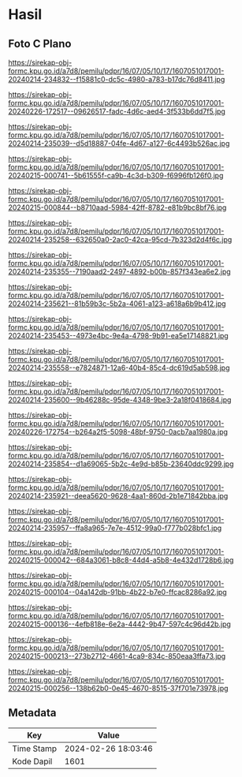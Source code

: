 # Hasil

## Foto C Plano

https://sirekap-obj-formc.kpu.go.id/a7d8/pemilu/pdpr/16/07/05/10/17/1607051017001-20240214-234832--f15881c0-dc5c-4980-a783-b17dc76d8411.jpg

https://sirekap-obj-formc.kpu.go.id/a7d8/pemilu/pdpr/16/07/05/10/17/1607051017001-20240226-172517--09626517-fadc-4d6c-aed4-3f533b6dd7f5.jpg

https://sirekap-obj-formc.kpu.go.id/a7d8/pemilu/pdpr/16/07/05/10/17/1607051017001-20240214-235039--d5d18887-04fe-4d67-a127-6c4493b526ac.jpg

https://sirekap-obj-formc.kpu.go.id/a7d8/pemilu/pdpr/16/07/05/10/17/1607051017001-20240215-000741--5b61555f-ca9b-4c3d-b309-f6996fb126f0.jpg

https://sirekap-obj-formc.kpu.go.id/a7d8/pemilu/pdpr/16/07/05/10/17/1607051017001-20240215-000844--b8710aad-5984-42ff-8782-e81b9bc8bf76.jpg

https://sirekap-obj-formc.kpu.go.id/a7d8/pemilu/pdpr/16/07/05/10/17/1607051017001-20240214-235258--632650a0-2ac0-42ca-95cd-7b323d2d4f6c.jpg

https://sirekap-obj-formc.kpu.go.id/a7d8/pemilu/pdpr/16/07/05/10/17/1607051017001-20240214-235355--7190aad2-2497-4892-b00b-857f343ea6e2.jpg

https://sirekap-obj-formc.kpu.go.id/a7d8/pemilu/pdpr/16/07/05/10/17/1607051017001-20240214-235621--81b59b3c-5b2a-4061-a123-a618a6b9b412.jpg

https://sirekap-obj-formc.kpu.go.id/a7d8/pemilu/pdpr/16/07/05/10/17/1607051017001-20240214-235453--4973e4bc-9e4a-4798-9b91-ea5e17148821.jpg

https://sirekap-obj-formc.kpu.go.id/a7d8/pemilu/pdpr/16/07/05/10/17/1607051017001-20240214-235558--e7824871-12a6-40b4-85c4-dc619d5ab598.jpg

https://sirekap-obj-formc.kpu.go.id/a7d8/pemilu/pdpr/16/07/05/10/17/1607051017001-20240214-235600--9b46288c-95de-4348-9be3-2a18f0418684.jpg

https://sirekap-obj-formc.kpu.go.id/a7d8/pemilu/pdpr/16/07/05/10/17/1607051017001-20240226-172754--b264a2f5-5098-48bf-9750-0acb7aa1980a.jpg

https://sirekap-obj-formc.kpu.go.id/a7d8/pemilu/pdpr/16/07/05/10/17/1607051017001-20240214-235854--d1a69065-5b2c-4e9d-b85b-23640ddc9299.jpg

https://sirekap-obj-formc.kpu.go.id/a7d8/pemilu/pdpr/16/07/05/10/17/1607051017001-20240214-235921--deea5620-9628-4aa1-860d-2b1e71842bba.jpg

https://sirekap-obj-formc.kpu.go.id/a7d8/pemilu/pdpr/16/07/05/10/17/1607051017001-20240214-235957--ffa8a965-7e7e-4512-99a0-f777b028bfc1.jpg

https://sirekap-obj-formc.kpu.go.id/a7d8/pemilu/pdpr/16/07/05/10/17/1607051017001-20240215-000042--684a3061-b8c8-44d4-a5b8-4e432d1728b6.jpg

https://sirekap-obj-formc.kpu.go.id/a7d8/pemilu/pdpr/16/07/05/10/17/1607051017001-20240215-000104--04a142db-91bb-4b22-b7e0-ffcac8286a92.jpg

https://sirekap-obj-formc.kpu.go.id/a7d8/pemilu/pdpr/16/07/05/10/17/1607051017001-20240215-000136--4efb818e-6e2a-4442-9b47-597c4c96d42b.jpg

https://sirekap-obj-formc.kpu.go.id/a7d8/pemilu/pdpr/16/07/05/10/17/1607051017001-20240215-000213--273b2712-4661-4ca9-834c-850eaa3ffa73.jpg

https://sirekap-obj-formc.kpu.go.id/a7d8/pemilu/pdpr/16/07/05/10/17/1607051017001-20240215-000256--138b62b0-0e45-4670-8515-37f701e73978.jpg


## Metadata

| Key        | Value               |
| ---------- | ------------------- |
| Time Stamp | 2024-02-26 18:03:46 |
| Kode Dapil | 1601                |




